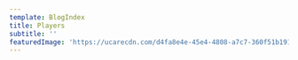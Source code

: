 ```yaml
---
template: BlogIndex
title: Players
subtitle: ''
featuredImage: 'https://ucarecdn.com/d4fa8e4e-45e4-4808-a7c7-360f51b19142/'
---
```

